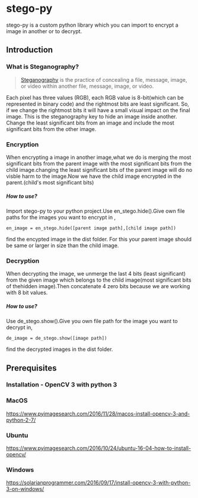 # stego-py
stego-py is a custom python library which you can import to encrypt a image in another or to decrypt.

## Introduction

### What is Steganography?

> [Steganography](https://en.wikipedia.org/wiki/Steganography) is the practice of concealing a file, message, image, or video within another file, message, image, or video.

Each pixel has three values (RGB), each RGB value is 8-bit(which can be represented in binary code) and the rightmost bits are least significant. So, if we change the rightmost bits it will have a small visual impact on the final image. This is the steganography key to hide an image inside another. Change the least significant bits from an image and include the most significant bits from the other image.

### Encryption

When encrypting a image in another image,what we do is merging the most significant bits from the parent image with the most significant bits from the child image.changing the least significant bits of the parent image will do no visble harm to the image.Now we have the child image encrypted in the parent.(child's most significant bits)

##### How to use?

Import stego-py to your python project.Use en_stego.hide().Give own file paths for the images you want to encrypt in ,

```
en_image = en_stego.hide([parent image path],[child image path])
```

find the encypted image in the dist folder.
For this your parent image should be same or larger in size than the child image.

### Decryption

When decrypting the image, we unmerge the last 4 bits (least significant) from the given image which belongs to the child image(most significant bits of thehidden image).Then concatenate 4 zero bits because we are working with 8 bit values.

##### How to use?

Use de_stego.show().Give you own file path for the image you want to decrypt in,

```
de_image = de_stego.show([image path])
```

find the decrypted images in the dist folder.


## Prerequisites

### Installation - OpenCV 3 with python 3

### MacOS
https://www.pyimagesearch.com/2016/11/28/macos-install-opencv-3-and-python-2-7/

### Ubuntu
https://www.pyimagesearch.com/2016/10/24/ubuntu-16-04-how-to-install-opencv/

### Windows
https://solarianprogrammer.com/2016/09/17/install-opencv-3-with-python-3-on-windows/
